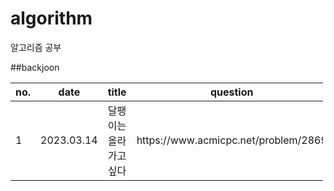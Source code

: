 # algorithm

알고리즘 공부

##backjoon
<table style="width:500px">
    <thead>
        <tr>
            <th>no.</th>
            <th>date</th>
            <th>title</th>
            <th>question</th>
            <th>solution</th>
        </tr>
    </thead>
    <tbody>
        <tr>
            <td>1</td>
            <td>2023.03.14</td>
            <td>달팽이는 올라가고싶다</td>
            <td>https://www.acmicpc.net/problem/2869</td>
            <td>https://github.com/naguizeldev/algorithm/blob/main/baekjoon/2869</td>
        </tr>
    </tbody>
    
	
</table>
